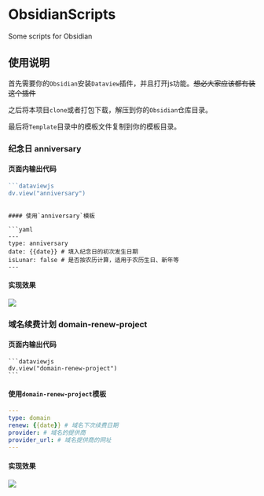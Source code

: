 # ObsidianScripts
Some scripts for Obsidian

## 使用说明
首先需要你的`Obsidian`安装`Dataview`插件，并且打开js功能。~~想必大家应该都有装这个插件~~

之后将本项目`clone`或者打包下载，解压到你的`Obsidian`仓库目录。

最后将`Template`目录中的模板文件复制到你的模板目录。

### 纪念日 anniversary

#### 页面内输出代码

```javascript
```dataviewjs
dv.view("anniversary")
```
```

#### 使用`anniversary`模板

```yaml
---
type: anniversary
date: {{date}} # 填入纪念日的初次发生日期
isLunar: false # 是否按农历计算，适用于农历生日、新年等
---
```

#### 实现效果

![](https://cdn.jsdelivr.net/gh/mouyase/ObsidianScripts@master/preview/anniversary.png)

### 域名续费计划 domain-renew-project

#### 页面内输出代码

    ```dataviewjs
    dv.view("domain-renew-project")
    ```

#### 使用`domain-renew-project`模板

```yaml
---
type: domain
renew: {{date}} # 域名下次续费日期
provider: # 域名的提供商
provider_url: # 域名提供商的网址
---
```

#### 实现效果

![](https://cdn.jsdelivr.net/gh/mouyase/ObsidianScripts@master/preview/domain-renew-project.png)
